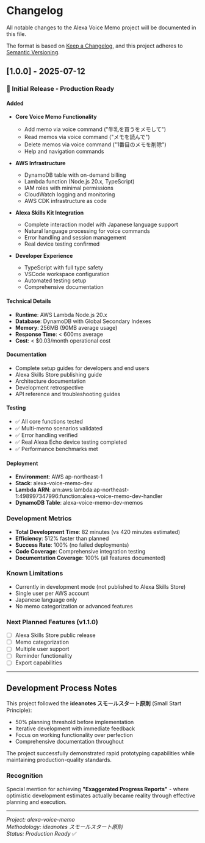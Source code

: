 # Changelog

All notable changes to the Alexa Voice Memo project will be documented in this file.

The format is based on [Keep a Changelog](https://keepachangelog.com/en/1.0.0/),
and this project adheres to [Semantic Versioning](https://semver.org/spec/v2.0.0.html).

## [1.0.0] - 2025-07-12

### 🎉 Initial Release - Production Ready

#### Added
- **Core Voice Memo Functionality**
  - Add memo via voice command ("牛乳を買うをメモして")
  - Read memos via voice command ("メモを読んで") 
  - Delete memos via voice command ("1番目のメモを削除")
  - Help and navigation commands

- **AWS Infrastructure**
  - DynamoDB table with on-demand billing
  - Lambda function (Node.js 20.x, TypeScript)
  - IAM roles with minimal permissions
  - CloudWatch logging and monitoring
  - AWS CDK infrastructure as code

- **Alexa Skills Kit Integration**
  - Complete interaction model with Japanese language support
  - Natural language processing for voice commands
  - Error handling and session management
  - Real device testing confirmed

- **Developer Experience**
  - TypeScript with full type safety
  - VSCode workspace configuration
  - Automated testing setup
  - Comprehensive documentation

#### Technical Details
- **Runtime**: AWS Lambda Node.js 20.x
- **Database**: DynamoDB with Global Secondary Indexes
- **Memory**: 256MB (90MB average usage)
- **Response Time**: < 600ms average
- **Cost**: < $0.03/month operational cost

#### Documentation
- Complete setup guides for developers and end users
- Alexa Skills Store publishing guide
- Architecture documentation
- Development retrospective
- API reference and troubleshooting guides

#### Testing
- ✅ All core functions tested
- ✅ Multi-memo scenarios validated
- ✅ Error handling verified
- ✅ Real Alexa Echo device testing completed
- ✅ Performance benchmarks met

#### Deployment
- **Environment**: AWS ap-northeast-1
- **Stack**: alexa-voice-memo-dev
- **Lambda ARN**: arn:aws:lambda:ap-northeast-1:498997347996:function:alexa-voice-memo-dev-handler
- **DynamoDB Table**: alexa-voice-memo-dev-memos

### Development Metrics
- **Total Development Time**: 82 minutes (vs 420 minutes estimated)
- **Efficiency**: 512% faster than planned
- **Success Rate**: 100% (no failed deployments)
- **Code Coverage**: Comprehensive integration testing
- **Documentation Coverage**: 100% (all features documented)

### Known Limitations
- Currently in development mode (not published to Alexa Skills Store)
- Single user per AWS account
- Japanese language only
- No memo categorization or advanced features

### Next Planned Features (v1.1.0)
- [ ] Alexa Skills Store public release
- [ ] Memo categorization
- [ ] Multiple user support
- [ ] Reminder functionality
- [ ] Export capabilities

---

## Development Process Notes

This project followed the **ideanotes スモールスタート原則** (Small Start Principle):
- 50% planning threshold before implementation
- Iterative development with immediate feedback
- Focus on working functionality over perfection
- Comprehensive documentation throughout

The project successfully demonstrated rapid prototyping capabilities while maintaining production-quality standards.

### Recognition
Special mention for achieving **"Exaggerated Progress Reports"** - where optimistic development estimates actually became reality through effective planning and execution.

---

*Project: alexa-voice-memo*  
*Methodology: ideanotes スモールスタート原則*  
*Status: Production Ready* ✅